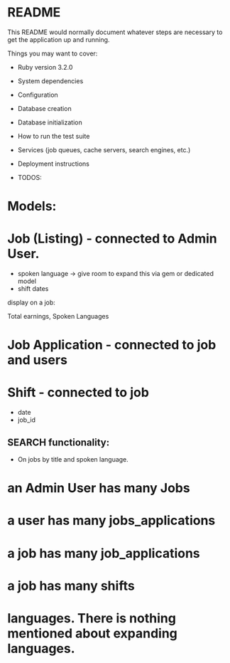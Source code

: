 # README

This README would normally document whatever steps are necessary to get the
application up and running.

Things you may want to cover:

- Ruby version
  3.2.0

- System dependencies

- Configuration

- Database creation

- Database initialization

- How to run the test suite

- Services (job queues, cache servers, search engines, etc.)

- Deployment instructions

- TODOS:

# Models:

<!--
# User (job applicant)

- unique email
- password -->

<!-- # Admin User

- we could perhaps the concept of admin user to make the job listing -->

# Job (Listing) - connected to Admin User.

<!-- - title
- hourly salary -->

- spoken language -> give room to expand this via gem or dedicated model
- shift dates

display on a job:

<!-- - Title, -->

Total earnings, Spoken Languages

# Job Application - connected to job and users

# Shift - connected to job

- date
- job_id

## SEARCH functionality:

- On jobs by title and spoken language.

# an Admin User has many Jobs

# a user has many jobs_applications

# a job has many job_applications

# a job has many shifts

# languages. There is nothing mentioned about expanding languages.
